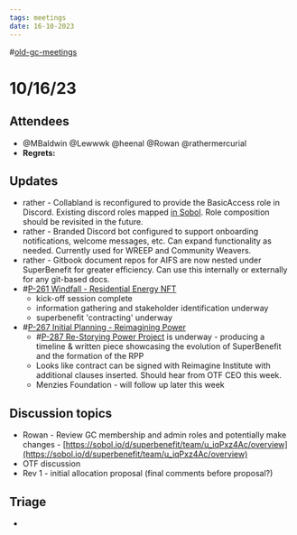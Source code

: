 ```yaml
---
tags: meetings
date: 16-10-2023
---
```

#[old-gc-meetings](/notes/general-circle/old-gc-meetings/old-gc-meetings.md) 
# 10/16/23
## Attendees
- @MBaldwin @Lewwwk @heenal @Rowan  @rathermercurial 
- **Regrets:** 

## Updates 
- rather - Collabland is reconfigured to provide the BasicAccess role in Discord. Existing discord roles mapped [in Sobol](https://sobol.io/d/superbenefit/team/ML_nC-U8tY/overview). Role composition should be revisited in the future.
- rather - Branded Discord bot configured to support onboarding notifications, welcome messages, etc. Can expand functionality as needed. Currently used for WREEP and Community Weavers.
- rather - Gitbook document repos for AIFS are now nested under SuperBenefit for greater efficiency. Can use this internally or externally for any git-based docs.
- #[P-261 Windfall - Residential Energy NFT](P-261%20Windfall%20-%20Residential%20Energy%20NFT)
	- kick-off session complete
	- information gathering and stakeholder identification underway
	- superbenefit 'contracting' underway 
- #[P-267 Initial Planning - Reimagining Power](P-267%20Initial%20Planning%20-%20Reimagining%20Power)
	- #[P-287 Re-Storying Power Project](P-287%20Re-Storying%20Power%20Project) is underway - producing a timeline & written piece showcasing the evolution of SuperBenefit and the formation of the RPP
	- Looks like contract can be signed with Reimagine Institute with additional clauses inserted. Should hear from OTF CEO this week.
	- Menzies Foundation - will follow up later this week

## Discussion topics
- Rowan - Review GC membership and admin roles and potentially make changes - [https://sobol.io/d/superbenefit/team/u_iqPxz4Ac/overview](https://sobol.io/d/superbenefit/team/u_iqPxz4Ac/overview) 
- OTF discussion 
- Rev 1 - initial allocation proposal (final comments before proposal?)

## Triage
- 
